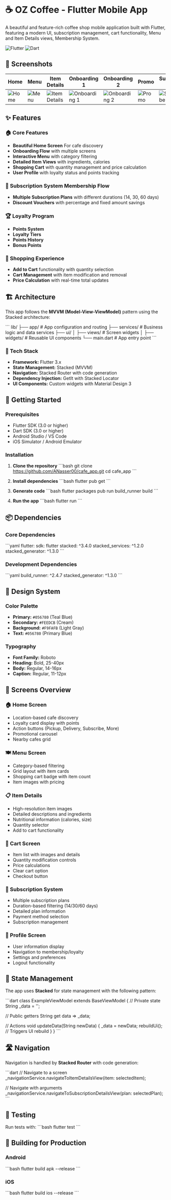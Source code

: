 # ☕ OZ Coffee - Flutter Mobile App

A beautiful and feature-rich coffee shop mobile application built with Flutter, featuring a modern UI, subscription management, cart functionality, Menu and Item Details views, Membership System.

![Flutter](https://img.shields.io/badge/Flutter-02569B?style=for-the-badge&logo=flutter&logoColor=white)
![Dart](https://img.shields.io/badge/Dart-0175C2?style=for-the-badge&logo=dart&logoColor=white)

## 📱 Screenshots

| Home | Menu | Item Details | Onboarding 1 | Onboarding 2 | Promo | Subscribe View | Subscription Details | Subscription Payment |
|-------------|------|--------------|--------------|--------------|--------------|----------------|----------------------|----------------------|
| ![Home](https://github.com/ANasser00/cafe_app/blob/main/assets/screenshots/home_page.png) | ![Menu](https://github.com/ANasser00/cafe_app/blob/main/assets/screenshots/menu_page_1.png) | ![Item Details](https://github.com/ANasser00/cafe_app/blob/main/assets/screenshots/item_details_page.png) | ![Onboarding 1](https://github.com/ANasser00/cafe_app/blob/main/assets/screenshots/onboarding_1.png) | ![Onboarding 2](https://github.com/ANasser00/cafe_app/blob/main/assets/screenshots/onboarding_2.png) | ![Promo](https://github.com/ANasser00/cafe_app/blob/main/assets/screenshots/promo_page.png) | ![Subscribe View](https://github.com/ANasser00/cafe_app/blob/main/assets/screenshots/subscribe_view.png) | ![Subscription Details](https://github.com/ANasser00/cafe_app/blob/main/assets/screenshots/subscribe_detail_view.png) | ![Subscription Payment](https://github.com/ANasser00/cafe_app/blob/main/assets/screenshots/subscription_payment.png) |
## ✨ Features

### 🏠 Core Features
- **Beautiful Home Screen** For cafe discovery
- **Onboarding Flow** with multiple screens
- **Interactive Menu** with category filtering
- **Detailed Item Views** with ingredients, calories
- **Shopping Cart** with quantity management and price calculation
- **User Profile** with loyalty status and points tracking

### 🎫 Subscription System Membership Flow
- **Multiple Subscription Plans** with different durations (14, 30, 60 days)
- **Discount Vouchers** with percentage and fixed amount savings

### 🏆 Loyalty Program
- **Points System** 
- **Loyalty Tiers** 
- **Points History** 
- **Bonus Points** 

### 🛒 Shopping Experience
- **Add to Cart** functionality with quantity selection
- **Cart Management** with item modification and removal
- **Price Calculation** with real-time total updates

## 🏗️ Architecture

This app follows the **MVVM (Model-View-ViewModel)** pattern using the Stacked architecture:

\`\`\`
lib/
├── app/                    # App configuration and routing
├── services/              # Business logic and data services
├── ui/
│   ├── views/            # Screen widgets
│   ├── widgets/          # Reusable UI components
└── main.dart             # App entry point
\`\`\`

### 🔧 Tech Stack

- **Framework:** Flutter 3.x
- **State Management:** Stacked (MVVM)
- **Navigation:** Stacked Router with code generation
- **Dependency Injection:** GetIt with Stacked Locator
- **UI Components:** Custom widgets with Material Design 3

## 🚀 Getting Started

### Prerequisites

- Flutter SDK (3.0 or higher)
- Dart SDK (3.0 or higher)
- Android Studio / VS Code
- iOS Simulator / Android Emulator

### Installation

1. **Clone the repository**
   \`\`\`bash
   git clone https://github.com/ANasser00/cafe_app.git
   cd cafe_app
   \`\`\`

2. **Install dependencies**
   \`\`\`bash
   flutter pub get
   \`\`\`

3. **Generate code**
   \`\`\`bash
   flutter packages pub run build_runner build
   \`\`\`

4. **Run the app**
   \`\`\`bash
   flutter run
   \`\`\`

## 📦 Dependencies

### Core Dependencies
\`\`\`yaml
flutter:
  sdk: flutter
stacked: ^3.4.0
stacked_services: ^1.2.0
stacked_generator: ^1.3.0
\`\`\`

### Development Dependencies
\`\`\`yaml
build_runner: ^2.4.7
stacked_generator: ^1.3.0
\`\`\`

## 🎨 Design System

### Color Palette
- **Primary:** `#056780` (Teal Blue)
- **Secondary:** `#FEEDCB` (Cream)
- **Background:** `#F9FAFB` (Light Gray)
- **Text:** `#056780` (Primary Blue)

### Typography
- **Font Family:** Roboto
- **Heading:** Bold, 25-40px
- **Body:** Regular, 14-16px
- **Caption:** Regular, 11-12px

## 📱 Screens Overview

### 🏠 Home Screen
- Location-based cafe discovery
- Loyalty card display with points
- Action buttons (Pickup, Delivery, Subscribe, More)
- Promotional carousel
- Nearby cafes grid

### 🍽️ Menu Screen
- Category-based filtering
- Grid layout with item cards
- Shopping cart badge with item count
- Item images with pricing

### 📋 Item Details
- High-resolution item images
- Detailed descriptions and ingredients
- Nutritional information (calories, size)
- Quantity selector
- Add to cart functionality

### 🛒 Cart Screen
- Item list with images and details
- Quantity modification controls
- Price calculations
- Clear cart option
- Checkout button

### 🎫 Subscription System
- Multiple subscription plans
- Duration-based filtering (14/30/60 days)
- Detailed plan information
- Payment method selection
- Subscription management

### 👤 Profile Screen
- User information display
- Navigation to membership/loyalty
- Settings and preferences
- Logout functionality

## 🔄 State Management

The app uses **Stacked** for state management with the following pattern:

\`\`\`dart
class ExampleViewModel extends BaseViewModel {
  // Private state
  String _data = '';
  
  // Public getters
  String get data => _data;
  
  // Actions
  void updateData(String newData) {
    _data = newData;
    rebuildUi(); // Triggers UI rebuild
  }
}
\`\`\`

## 🛣️ Navigation

Navigation is handled by **Stacked Router** with code generation:

\`\`\`dart
// Navigate to a screen
_navigationService.navigateToItemDetailsView(item: selectedItem);

// Navigate with arguments
_navigationService.navigateToSubscriptionDetailsView(plan: selectedPlan);
\`\`\`

## 🧪 Testing

Run tests with:
\`\`\`bash
flutter test
\`\`\`

## 🚀 Building for Production

### Android
\`\`\`bash
flutter build apk --release
\`\`\`

### iOS
\`\`\`bash
flutter build ios --release
\`\`\`







